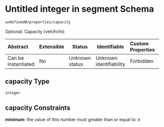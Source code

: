 # Untitled integer in segment Schema

```txt
undefined#/properties/capacity
```

Optional. Capacity (veh/hr/ln)


| Abstract            | Extensible | Status         | Identifiable            | Custom Properties | Additional Properties | Access Restrictions | Defined In                                                                    |
| :------------------ | ---------- | -------------- | ----------------------- | :---------------- | --------------------- | ------------------- | ----------------------------------------------------------------------------- |
| Can be instantiated | No         | Unknown status | Unknown identifiability | Forbidden         | Allowed               | none                | [segment.schema.json\*](../../out/segment.schema.json "open original schema") |

## capacity Type

`integer`

## capacity Constraints

**minimum**: the value of this number must greater than or equal to: `0`
